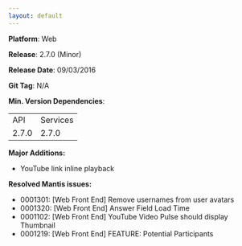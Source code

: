 ```yaml
---
layout: default
---
```


**Platform**: Web

**Release**: 2.7.0 (Minor)

**Release Date**: 09/03/2016

**Git Tag**: N/A

**Min. Version Dependencies**:

<table>
  <tr>
    <td>API</td>
    <td>Services</td>
  </tr>
  <tr>
    <td>2.7.0</td>
    <td>2.7.0</td>
  </tr>
</table>

**Major Additions:**
*   YouTube link inline playback

**Resolved Mantis issues:**
*   0001301: [Web Front End] Remove usernames from user avatars
*   0001320: [Web Front End] Answer Field Load Time
*   0001102: [Web Front End] YouTube Video Pulse should display Thumbnail
*   0001219: [Web Front End] FEATURE: Potential Participants